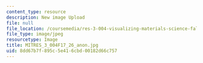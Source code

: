 ```yaml
---
content_type: resource
description: New image Upload
file: null
file_location: /coursemedia/res-3-004-visualizing-materials-science-fall-2017/8dd67b7f895c5e416cbd00182d66c757_MITRES_3_004F17_26_anon.jpg
file_type: image/jpeg
resourcetype: Image
title: MITRES_3_004F17_26_anon.jpg
uid: 8dd67b7f-895c-5e41-6cbd-00182d66c757
---
```

